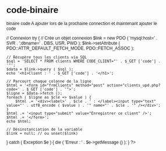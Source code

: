 # code-binaire
binaire code
A ajouter lors de la prochaine connection
et maintenant ajouter le code


<!DOCTYPE html>
<html>
<head>
<meta charset="UTF-8">
<title>Insert title here</title>
<style>
body {
	font-family: verdana, arial, sans-serif;
	font-size: 0.75em;
}
</style>
</head>
<body>
<?php
// Inclure les ressources
require_once 'php_utils.php';

// Connexion
try {
	// Crée un objet connexion
	$link = new PDO ( 'mysql:host=' . SVR . ';dbname=' . DBS, USR, PWD );
	$link->setAttribute ( PDO::ATTR_DEFAULT_FETCH_MODE, PDO::FETCH_ASSOC );
	
	// Récupère tous les clients via SQL
	$sql = 'SELECT * FROM clients WHERE CODE_CLIENT="' . $_GET ['code'] . '"';
	$data = $link->query ( $sql );
	echo '<h1>Client : ' . $_GET ['code'] . '</h1>';
	
	// Parcourt chaque colonne de la ligne
	$html = '<form id="frmClients" method="post" action="clients_upd.php?code=' . $_GET ['code'] . '">';
	$ligne = $data->fetch ();
	foreach ( $ligne as $cle => $value ) {
		$html .= '<div><label>' . $cle . ' : </label><input type="text" value="' . utf8_encode ( $value ) . '" name="' . $cle . '" /></div>';
	}
	$html .= '<input type="submit" value="Enregistrer ce client" />';
	$html .= '</form>';
	echo $html;
	
	// Désinstanciation de la variable
	$link = null; // ou unset($link)
} catch ( Exception $e ) {
	die ( 'Erreur : ' . $e->getMessage () );
}
?>
</body>
</html>
